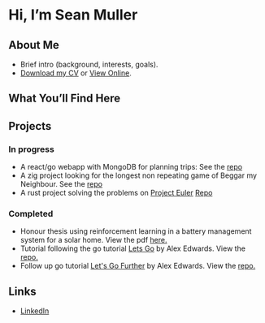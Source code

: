 # Hi, I’m Sean Muller

## About Me
- Brief intro (background, interests, goals).
- [Download my CV](./CV.pdf) or [View Online](link-to-online-CV).

## What You’ll Find Here

## Projects
### In progress
- A react/go webapp with MongoDB for planning trips: See the [repo](https://github.com/SeanMuller/planner)
- A zig project looking for the longest non repeating game of Beggar my Neighbour. See the [repo](https://github.com/SeanMuller/beggar-my-neighbour)
- A rust project solving the problems on [Project Euler](https://projecteuler.net/) [Repo](https://github.com/SeanMuller/Project-Euler)
### Completed
- Honour thesis using reinforcement learning in a battery management system for a solar home. View the pdf [here.](https://github.com/SeanMuller/seanmuller/blob/main/Sean%20Muller%20Graduate%20Thesis.pdf)
- Tutorial following the go tutorial [Lets Go](https://lets-go.alexedwards.net/) by Alex Edwards. View the [repo.](https://github.com/SeanMuller/lets_go)
- Follow up go tutorial [Let's Go Further](https://lets-go-further.alexedwards.net/) by Alex Edwards. View the [repo.](https://lets-go-further.alexedwards.net/)
## Links
- [LinkedIn](your-linkedin)

